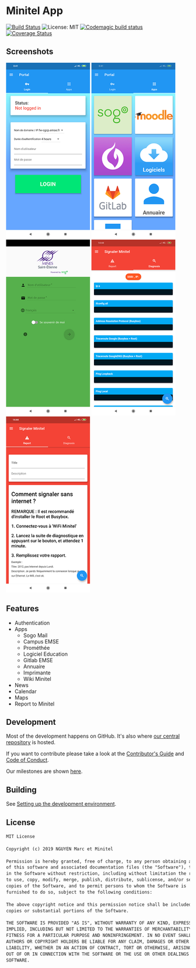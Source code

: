 # Minitel App

[![Build Status](https://img.shields.io/gitlab/pipeline/Darkness4/minitel-app.svg?style=flat)](https://gitlab.com/Darkness4/minitel-app/pipelines)
![License: MIT](https://img.shields.io/github/license/Darkness4/minitel-app.svg?style=flat)
[![Codemagic build status](https://api.codemagic.io/apps/5caa704d02fe6a0008c69612/5caa704d02fe6a0008c69611/status_badge.svg)](https://codemagic.io/apps/5caa704d02fe6a0008c69612/5caa704d02fe6a0008c69611/latest_build)
[![Coverage Status](https://coveralls.io/repos/github/Darkness4/minitel-app/badge.svg?branch=calendar)](https://coveralls.io/github/Darkness4/minitel-app?branch=calendar)



## Screenshots

![Login Screenshot](./docs/screenshots/login.png)
![Apps Screenshot](./docs/screenshots/apps.png)
![Sogo Screenshot](./docs/screenshots/sogo.png)
![Diagnose Screenshot](./docs/screenshots/diagnose.png)
![Reporting Screenshot](./docs/screenshots/reporting.png)

## Features

- Authentication
- Apps
  - Sogo Mail
  - Campus EMSE
  - Prométhée
  - Logiciel Education
  - Gitlab EMSE
  - Annuaire
  - Imprimante
  - Wiki Minitel
- News
- Calendar
- Maps
- Report to Minitel

## Development

Most of the development happens on GitHub. It's also where 
[our central repository](https://github.com/citra-emu/citra) is hosted.

If you want to contribute please take a look at the 
[Contributor's Guide](./CONTRIBUTING.md) and 
[Code of Conduct](./CODE_OF_CONDUCT.md). 

Our milestones are shown [here](https://github.com/Darkness4/minitel-app/projects).

## Building

See [Setting up the development environment](https://github.com/Darkness4/minitel-app/wiki/Setting-up-the-development-environment).

## License

```txt
MIT License

Copyright (c) 2019 NGUYEN Marc et Minitel

Permission is hereby granted, free of charge, to any person obtaining a copy
of this software and associated documentation files (the "Software"), to deal
in the Software without restriction, including without limitation the rights
to use, copy, modify, merge, publish, distribute, sublicense, and/or sell
copies of the Software, and to permit persons to whom the Software is
furnished to do so, subject to the following conditions:

The above copyright notice and this permission notice shall be included in all
copies or substantial portions of the Software.

THE SOFTWARE IS PROVIDED "AS IS", WITHOUT WARRANTY OF ANY KIND, EXPRESS OR
IMPLIED, INCLUDING BUT NOT LIMITED TO THE WARRANTIES OF MERCHANTABILITY,
FITNESS FOR A PARTICULAR PURPOSE AND NONINFRINGEMENT. IN NO EVENT SHALL THE
AUTHORS OR COPYRIGHT HOLDERS BE LIABLE FOR ANY CLAIM, DAMAGES OR OTHER
LIABILITY, WHETHER IN AN ACTION OF CONTRACT, TORT OR OTHERWISE, ARISING FROM,
OUT OF OR IN CONNECTION WITH THE SOFTWARE OR THE USE OR OTHER DEALINGS IN THE
SOFTWARE.
```
